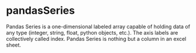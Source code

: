 # pandasSeries
Pandas Series is a one-dimensional labeled array capable of holding data of any type (integer, string, float, python objects, etc.). The axis labels are collectively called index. Pandas Series is nothing but a column in an excel sheet.
